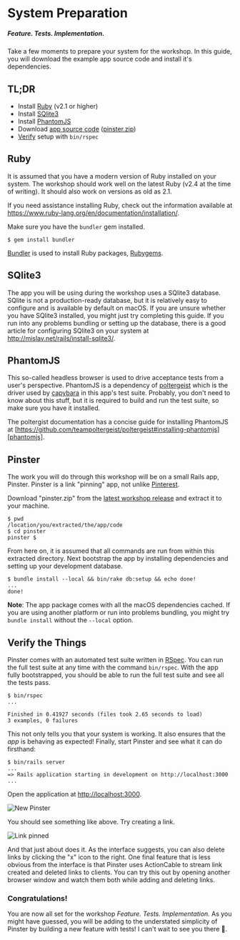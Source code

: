 # System Preparation

##### Feature. Tests. Implementation.

Take a few moments to prepare your system for the workshop. In this guide, you will download the example app source code and install it's dependencies.

## TL;DR

- Install [Ruby](#ruby) (v2.1 or higher)
- Install [SQlite3](#sqlite3)
- Install [PhantomJS](#phantomjs)
- Download [app source code](#pinster) ([pinster.zip][latest-release])
- [Verify](#verify-the-things) setup with `bin/rspec`

## Ruby

It is assumed that you have a modern version of Ruby installed on your system. The workshop should work well on the latest Ruby (v2.4 at the time of writing). It should also work on versions as old as 2.1.

If you need assistance installing Ruby, check out the information available at https://www.ruby-lang.org/en/documentation/installation/.

Make sure you have the `bundler` gem installed.

```
$ gem install bundler
```

[Bundler](http://bundler.io/) is used to install Ruby packages, [Rubygems](https://rubygems.org/).

## SQlite3

The app you will be using during the workshop uses a SQlite3 database. SQlite is not a production-ready database, but it is relatively easy to configure and is available by default on macOS. If you are unsure whether you have SQlite3 installed, you might just try completing this guide. If you run into any problems bundling or setting up the database, there is a good article for configuring SQlite3 on your system at http://mislav.net/rails/install-sqlite3/.

## PhantomJS

This so-called headless browser is used to drive acceptance tests from a user's perspective. PhantomJS is a dependency of [poltergeist](https://github.com/teampoltergeist/poltergeist) which is the driver used by [capybara](https://github.com/teamcapybara/capybara) in this app's test suite. Probably, you don't need to know about this stuff, but it is required to build and run the test suite, so make sure you have it installed.

The poltergist documentation has a concise guide for installing PhantomJS at [https://github.com/teampoltergeist/poltergeist#installing-phantomjs][phantomjs].

## Pinster

The work you will do through this workshop will be on a small Rails app, Pinster. Pinster is a link "pinning" app, not unlike [Pinterest](https://pinterest.com/).

Download "pinster.zip" from the [latest workshop release][latest-release] and extract it to your machine.

```
$ pwd
/location/you/extracted/the/app/code
$ cd pinster
pinster $
```

From here on, it is assumed that all commands are run from within this extracted directory. Next bootstrap the app by installing dependencies and setting up your development database.

```
$ bundle install --local && bin/rake db:setup && echo done!
...
done!
```

**Note**: The app package comes with all the macOS dependencies cached. If you are using another platform or run into problems bundling, you might try `bundle install` without the `--local` option.

## Verify the Things

Pinster comes with an automated test suite written in [RSpec][rspec]. You can run the full test suite at any time with the command `bin/rspec`. With the app fully bootstrapped, you should be able to run the full test suite and see all the tests pass.

```
$ bin/rspec
...

Finished in 0.41927 seconds (files took 2.65 seconds to load)
3 examples, 0 failures
```

This not only tells you that your system is working. It also ensures that the _app_ is behaving as expected! Finally, start Pinster and see what it can do firsthand:

```
$ bin/rails server
...
=> Rails application starting in development on http://localhost:3000
...
```

Open the application at [http://localhost:3000][local].

![New Pinster](/Users/jay/Code/OSS/rc17-testing-workshop/doc/pinster-without-link.png)

You should see something like above. Try creating a link.

![Link pinned](/Users/jay/Code/OSS/rc17-testing-workshop/doc/pinster-with-link.png)

And that just about does it. As the interface suggests, you can also delete links by clicking the "x" icon to the right. One final feature that is less obvious from the interface is that Pinster uses ActionCable to stream link created and deleted links to clients. You can try this out by opening another browser window and watch them both while adding and deleting links.

### Congratulations!

You are now all set for the workshop _Feature. Tests. Implementation._ As you might have guessed, you will be adding to the understated simplicity of Pinster by building a new feature with tests! I can't wait to see you there 🙂.

[latest-release]: https://github.com/iamvery/rc17-testing-workshop/releases/tag/v1
[rspec]: http://rspec.info/
[local]: http://localhost:3000
[phantomjs]: https://github.com/teampoltergeist/poltergeist#installing-phantomjs
